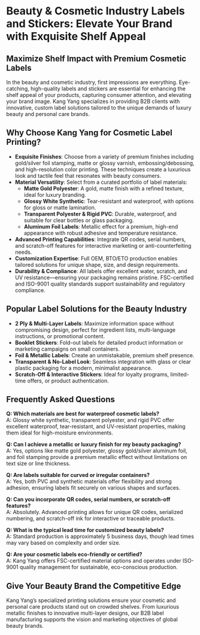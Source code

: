 # Beauty & Cosmetic Industry Labels and Stickers: Elevate Your Brand with Exquisite Shelf Appeal

## Maximize Shelf Impact with Premium Cosmetic Labels

In the beauty and cosmetic industry, first impressions are everything. Eye-catching, high-quality labels and stickers are essential for enhancing the shelf appeal of your products, capturing consumer attention, and elevating your brand image. Kang Yang specializes in providing B2B clients with innovative, custom label solutions tailored to the unique demands of luxury beauty and personal care brands.

## Why Choose Kang Yang for Cosmetic Label Printing?

- **Exquisite Finishes**: Choose from a variety of premium finishes including gold/silver foil stamping, matte or glossy varnish, embossing/debossing, and high-resolution color printing. These techniques create a luxurious look and tactile feel that resonates with beauty consumers.
- **Material Versatility**: Select from a curated portfolio of label materials:
  - **Matte Gold Polyester**: A gold, matte finish with a refined texture, ideal for luxury branding.
  - **Glossy White Synthetic**: Tear-resistant and waterproof, with options for gloss or matte lamination.
  - **Transparent Polyester & Rigid PVC**: Durable, waterproof, and suitable for clear bottles or glass packaging.
  - **Aluminum Foil Labels**: Metallic effect for a premium, high-end appearance with robust adhesive and temperature resistance.
- **Advanced Printing Capabilities**: Integrate QR codes, serial numbers, and scratch-off features for interactive marketing or anti-counterfeiting needs.
- **Customization Expertise**: Full OEM, BTO/ETO production enables tailored solutions for unique shape, size, and design requirements.
- **Durability & Compliance**: All labels offer excellent water, scratch, and UV resistance—ensuring your packaging remains pristine. FSC-certified and ISO-9001 quality standards support sustainability and regulatory compliance.

## Popular Label Solutions for the Beauty Industry

- **2 Ply & Multi-Layer Labels**: Maximize information space without compromising design, perfect for ingredient lists, multi-language instructions, or promotional content.
- **Booklet Stickers**: Fold-out labels for detailed product information or marketing campaigns on small containers.
- **Foil & Metallic Labels**: Create an unmistakable, premium shelf presence.
- **Transparent & No-Label Look**: Seamless integration with glass or clear plastic packaging for a modern, minimalist appearance.
- **Scratch-Off & Interactive Stickers**: Ideal for loyalty programs, limited-time offers, or product authentication.

## Frequently Asked Questions

**Q: Which materials are best for waterproof cosmetic labels?**  
A: Glossy white synthetic, transparent polyester, and rigid PVC offer excellent waterproof, tear-resistant, and UV-resistant properties, making them ideal for high-moisture environments.

**Q: Can I achieve a metallic or luxury finish for my beauty packaging?**  
A: Yes, options like matte gold polyester, glossy gold/silver aluminum foil, and foil stamping provide a premium metallic effect without limitations on text size or line thickness.

**Q: Are labels suitable for curved or irregular containers?**  
A: Yes, both PVC and synthetic materials offer flexibility and strong adhesion, ensuring labels fit securely on various shapes and surfaces.

**Q: Can you incorporate QR codes, serial numbers, or scratch-off features?**  
A: Absolutely. Advanced printing allows for unique QR codes, serialized numbering, and scratch-off ink for interactive or traceable products.

**Q: What is the typical lead time for customized beauty labels?**  
A: Standard production is approximately 5 business days, though lead times may vary based on complexity and order size.

**Q: Are your cosmetic labels eco-friendly or certified?**  
A: Kang Yang offers FSC-certified material options and operates under ISO-9001 quality management for sustainable, eco-conscious production.

## Give Your Beauty Brand the Competitive Edge

Kang Yang’s specialized printing solutions ensure your cosmetic and personal care products stand out on crowded shelves. From luxurious metallic finishes to innovative multi-layer designs, our B2B label manufacturing supports the vision and marketing objectives of global beauty brands.